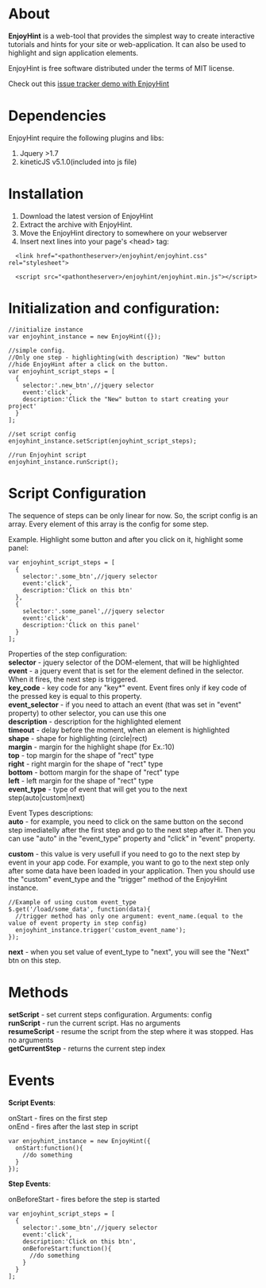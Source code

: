 
About
=========

**EnjoyHint** is a web-tool that provides the simplest way to create interactive tutorials and hints for your site or web-application. It can also be used to highlight and sign application elements.  

EnjoyHint is free software distributed under the terms of MIT license.
  
Check out this [issue tracker demo with EnjoyHint](http://xbsoftware.com/products/enjoyhint/) 

Dependencies
=========
EnjoyHint require the following plugins and libs:

  1. Jquery >1.7
  2. kineticJS v5.1.0(included into js file)

Installation
=========
1. Download the latest version of EnjoyHint
2. Extract the archive with EnjoyHint.
3. Move the EnjoyHint directory to somewhere on your webserver
4. Insert next lines into your page's \<head\> tag:
```
  <link href="<pathontheserver>/enjoyhint/enjoyhint.css" rel="stylesheet">
  
  <script src="<pathontheserver>/enjoyhint/enjoyhint.min.js"></script>
```

Initialization and configuration:
=========
```
//initialize instance
var enjoyhint_instance = new EnjoyHint({});

//simple config. 
//Only one step - highlighting(with description) "New" button 
//hide EnjoyHint after a click on the button.
var enjoyhint_script_steps = [
  {
    selector:'.new_btn',//jquery selector
    event:'click',
    description:'Click the "New" button to start creating your project'
  }  
];

//set script config
enjoyhint_instance.setScript(enjoyhint_script_steps);

//run Enjoyhint script
enjoyhint_instance.runScript();
```


Script Configuration
=========

The sequence of steps can be only linear for now. So, the script config is an array. Every element of this array is the config for some step.

Example. 
Highlight some button and after you click on it, highlight some panel:
```
var enjoyhint_script_steps = [
  {
    selector:'.some_btn',//jquery selector
    event:'click',
    description:'Click on this btn'
  },  
  {
    selector:'.some_panel',//jquery selector
    event:'click',
    description:'Click on this panel'
  }  
];
```


Properties of the step configuration:  
**selector** - jquery selector of the DOM-element, that will be highlighted  
**event** - a jquery event that is set for the element defined in the selector. When it fires, the next step is triggered.   
**key_code** - key code for any "key*" event. Event fires only if key code of the pressed key is equal to this property.    
**event_selector** - if you need to attach an event (that was set in "event" property) to other selector, you can use this one  
**description** - description for the highlighted element  
**timeout** - delay before the moment, when an element is highlighted   
**shape** - shape for highlighting (circle|rect)  
**margin** - margin for the highlight shape (for Ex.:10)  
**top** - top margin for the shape of "rect" type  
**right** - right margin for the shape of "rect" type  
**bottom** - bottom margin for the shape of "rect" type  
**left** - left margin for the shape of "rect" type  
**event_type** - type of event that will get you to the next step(auto|custom|next)

Event Types descriptions:  
**auto** - for example, you need to click on the same button on the second step imediatelly after the first step and go to the next step after it. Then you can use "auto" in the "event_type" property and "click" in "event" property.

**custom** - this value is very usefull if you need to go to the next step by event in your app code. For example, you want to go to the next step only after some data have been loaded in your application. Then you should use the "custom" event_type and the "trigger" method of the EnjoyHint instance.  
```
//Example of using custom event_type
$.get('/load/some_data', function(data){
  //trigger method has only one argument: event_name.(equal to the value of event property in step config)
  enjoyhint_instance.trigger('custom_event_name');
});
```  
**next** - when you set value of event_type to "next", you will see the "Next" btn on this step.



Methods
=========
**setScript** - set current steps configuration. Arguments: config  
**runScript** - run the current script. Has no arguments  
**resumeScript** - resume the script from the step where it was stopped. Has no arguments  
**getCurrentStep** - returns the current step index  


Events
=========

**Script Events**:
  

onStart - fires on the first step  
onEnd - fires after the last step in script
```
var enjoyhint_instance = new EnjoyHint({
  onStart:function(){
    //do something
  }
});
```

**Step Events**:  
  
onBeforeStart - fires before the step is started

```
var enjoyhint_script_steps = [
  {
    selector:'.some_btn',//jquery selector
    event:'click',
    description:'Click on this btn',
    onBeforeStart:function(){
      //do something
    }
  }
];
```

